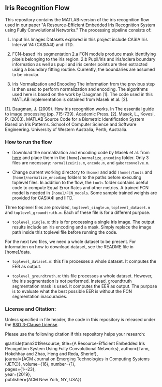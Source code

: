 
## Iris Recognition Flow
This repository contains the MATLAB-version of the iris recognition flow used in our paper "A Resource-Efficient Embedded Iris Recognition System using Fully Convolutional Networks." The processing pipeline consists of:

1. Input Iris Images
Datasets explored in this project include CASIA Iris Interval V4 (CASIA4I) and IITD.

2. FCN-based iris segmentation
2.a FCN models produce mask identifying pixels belonging to the iris region.
2.b Pupil/iris and iris/sclera boundary information as well as pupil and iris center points are then extracted using a boundary fitting routine. Currently, the boundaries are assumed to be circular.

3. Iris Normalization and Encoding
The information from the previous step is then used to perform normalization and encoding. The algorithms used here is based on the work by Daugman [1]. The code used in this MATLAB implementation is obtained from Masek et al. [2].

[1]. Daugman, J. (2009). How iris recognition works. In The essential guide to image processing (pp. 715-739). Academic Press.
[2]. Masek, L., Kovesi, P. (2003). MATLAB Source Code for a Biometric Identification System Based on Iris Patterns. School of Computer Science and Software Engineering. University of Western Australia, Perth, Australia. 

### How to run the flow
- Download the normalization and encoding code by Masek et al. from [here](https://www.peterkovesi.com/studentprojects/libor/sourcecode.html) and place them in the `[home]/normalize_encoding` folder. Only 3 files are necessary: `normalizeiris.m`, `encode.m`, and `gaborconvolve.m`.
 
- Change current working directory to `[home]` and add `[home]/tools` and `[home]/normalize_encoding` folders to the paths before executing toplevel files. In addition to the flow, the `tools` folder contains useful code to compute Equal Error Rates and other metrics. A trained FCN model is needed in `[home]/FCN_models`. Some sample trained weights are provided for CASIA4I and IITD.

Three toplevel files are provided, `toplevel_single.m`, `toplevel_dataset.m` and `toplevel_groundtruth.m`. Each of these file is for a different purpose.

- `toplevel_single.m`: this is for processing a single iris image. The output results include an iris encoding and a mask. Simply replace the image path inside this toplevel file before running the code.

For the next two files, we need a whole dataset to be present. For information on how to download dataset, see the README file in [home]/data.

- `toplevel_dataset.m`: this file processes a whole dataset. It computes the EER as output.

- `toplevel_groundtruth.m`: this file processes a whole dataset. However, the iris segmentation is not performed. Instead, groundtruth segmentation mask is used. It computes the EER as output. The purpose is to evaluate what the best possible EER is without the FCN segmentation inaccuracies.

### License and Citation:
Unless specified in file header, the code in this repository is released under the [BSD 3-Clause License](https://github.com/scale-lab/FCNiris/blob/master/LICENSE).

Please use the following citation if this repository helps your research:

@article{tann2019resource,
title={A Resource-Efficient Embedded Iris Recognition System Using Fully Convolutional Networks},
author={Tann, Hokchhay and Zhao, Heng and Reda, Sherief},  
journal={ACM Journal on Emerging Technologies in Computing Systems (JETC)},
volume={16},
number={1},  
pages={1--23},  
year={2019},  
publisher={ACM New York, NY, USA}}
